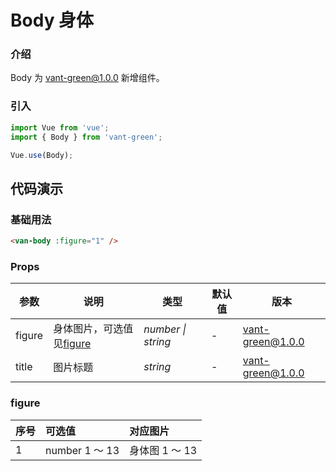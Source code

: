 # Body 身体

### 介绍

Body 为 vant-green@1.0.0 新增组件。

### 引入

```javascript
import Vue from 'vue';
import { Body } from 'vant-green';

Vue.use(Body);
```

## 代码演示

### 基础用法

```html
<van-body :figure="1" />
```

### Props

| 参数   | 说明                                | 类型               | 默认值 | 版本     |
| ------ | ----------------------------------- | ------------------ | ------ | -------- |
| figure | 身体图片，可选值见[figure](#figure) | _number \| string_ | -      | vant-green@1.0.0 |
| title  | 图片标题                            | _string_           | -      | vant-green@1.0.0 |

### figure

| 序号 | 可选值         | 对应图片       |
| :--- | :------------- | :------------- |
| 1    | number 1 ～ 13 | 身体图 1 ～ 13 |
